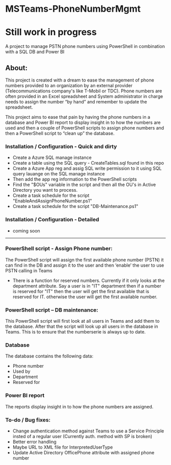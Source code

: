 # MSTeams-PhoneNumberMgmt 
# Still work in progress
A project to manage PSTN phone numbers using PowerShell in combination with a SQL DB and Power BI 

## About: 

This project is created with a dream to ease the management of phone numbers provided to an organization by an external provider (Telecommunications company's like T-Mobil or TDC). Phone numbers are often provided in an Excel spreadsheet and System administrator in charge needs to assign the number “by hand” and remember to update the spreadsheet. 

This project aims to ease that pain by having the phone numbers in a database and Power BI report to display insight in to how the numbers are used and then a couple of PowerShell scripts to assign phone numbers and then a PowerShell script to “clean up” the database. 
  
### Installation / Configuration - Quick and dirty

- Create a Azure SQL manage instance
- Create a table using the SQL query - CreateTables.sql found in this repo
- Create a Azure App reg and assig SQL write permission to it using SQL query lauange on the SQL manage instance
- Then add the app reg information to the PowerShell scripts
- Find the "$OUs" variable in the script and then all the OU's in Active Directory you want to process.
- Create a task schedule for the script "EnableAndAssignPhoneNumber.ps1"
- Create a task schedule for the script "DB-Maintenance.ps1"

### Installation / Configuration - Detailed

- coming soon

---------------------------------------------------- -------------------------- -------------------------- --------------------------  

### PowerShell script - Assign Phone number: 

The PowerShell script will assign the first available phone number (PSTN) it can find in the DB and assign it to the user and then ‘enable’ the user to use PSTN calling in Teams 
- There is a function for reserved numbers. Currently if it only looks at the department attribute. Say a user is in "IT" department then if a number is reserved for "IT" then the user will get the first available that is reserved for IT. otherwise the user will get the first available number.
 

### PowerShell script – DB maintenance: 

This PowerShell script will first look at all users in Teams and add them to the database. After that the script will look up all users in the database in Teams.
This is to ensure that the numberserie is always up to date.
 

### Database 

The database contains the following data: 
* Phone number 
* Used by 
* Department 
* Reserved for 

### Power BI report 

The reports display insight in to how the phone numbers are assigned.

### To-do / Bug fixes:
* Change authentication method against Teams to use a Service Principle insted of a regular user (Currently auth. method with SP is broken)
* Better error handling
* Maybe URL to XML file for InterpretedUserType
* Update Active Directory OfficePhone attribute with assigned phone number
